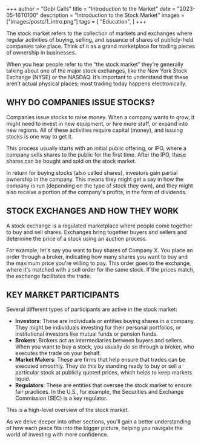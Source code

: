 +++
author = "Gobi Calls"
title = "Introduction to the Market"
date = "2023-05-16T0100"
description = "Introduction to the Stock Market"
images = ["images/posts/1_intro.png"]
tags = [
    "Education",
]
+++

The stock market refers to the collection of markets and exchanges where regular activities of buying, selling, and issuance of shares of publicly-held companies take place. Think of it as a grand marketplace for trading pieces of ownership in businesses.

When you hear people refer to the “the stock market” they’re generally talking about one of the major stock exchanges, like the New York Stock Exchange (NYSE) or the NASDAQ. It’s important to understand that these aren’t actual physical places; most trading today happens electronically. 

## WHY DO COMPANIES ISSUE STOCKS?
Companies issue stocks to raise money. When a company wants to grow, it might need to invest in new equipment, or hire more staff, or expand into new regions. All of these activities require capital (money), and issuing stocks is one way to get it.

This process usually starts with an initial public offering, or IPO, where a company sells shares to the public for the first time. After the IPO, these shares can be bought and sold on the stock market. 

In return for buying stocks (also called shares), investors gain partial ownership in the company. This means they might get a say in how the company is run (depending on the type of stock they own), and they might also receive a portion of the company's profits, in the form of dividends. 

## STOCK EXCHANGES AND HOW THEY WORK
A stock exchange is a regulated marketplace where people come together to buy and sell shares. Exchanges bring together buyers and sellers and determine the price of a stock using an auction process. 

For example, let's say you want to buy shares of Company X. You place an order through a broker, indicating how many shares you want to buy and the maximum price you're willing to pay. This order goes to the exchange, where it's matched with a sell order for the same stock. If the prices match, the exchange facilitates the trade.

## KEY MARKET PARTICIPANTS
Several different types of participants are active in the stock market:
- **Investors**: These are individuals or entities buying shares in a company. They might be individuals investing for their personal portfolios, or institutional investors like mutual funds or pension funds.
- **Brokers**: Brokers act as intermediaries between buyers and sellers. When you want to buy a stock, you usually do so through a broker, who executes the trade on your behalf.
- **Market Makers**: These are firms that help ensure that trades can be executed smoothly. They do this by standing ready to buy or sell a particular stock at publicly quoted prices, which helps to keep markets liquid.
- **Regulators**: These are entities that oversee the stock market to ensure fair practices. In the U.S., for example, the Securities and Exchange Commission (SEC) is a key regulator.

This is a high-level overview of the stock market. 

As we delve deeper into other sections, you'll gain a better understanding of how each piece fits into the bigger picture, helping you navigate the world of investing with more confidence.
